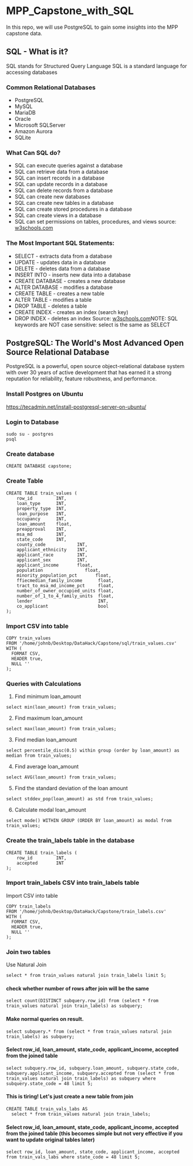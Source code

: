 # MPP_Capstone_with_SQL
In this repo, we will use PostgreSQL to gain some insights into the MPP capstone data. 

## SQL - What is it?
SQL stands for Structured Query Language
SQL is a standard language for accessing databases

### Common Relational Databases
  * PostgreSQL
  * MySQL
  * MariaDB
  * Oracle
  * Microsoft SQLServer
  * Amazon Aurora
  * SQLite

### What Can SQL do?
  * SQL can execute queries against a database
  * SQL can retrieve data from a database
  * SQL can insert records in a database
  * SQL can update records in a database
  * SQL can delete records from a database
  * SQL can create new databases
  * SQL can create new tables in a database
  * SQL can create stored procedures in a database
  * SQL can create views in a database
  * SQL can set permissions on tables, procedures, and views
source: [w3schools.com](https://www.w3schools.com/sql/sql_intro.asp)

### The Most Important SQL Statements:
  * SELECT - extracts data from a database
  * UPDATE - updates data in a database
  * DELETE - deletes data from a database
  * INSERT INTO - inserts new data into a database
  * CREATE DATABASE - creates a new database
  * ALTER DATABASE - modifies a database
  * CREATE TABLE - creates a new table
  * ALTER TABLE - modifies a table
  * DROP TABLE - deletes a table
  * CREATE INDEX - creates an index (search key)
  * DROP INDEX - deletes an index
Source: [w3schools.com](https://www.w3schools.com/whatis/whatis_sql.asp)NOTE: SQL keywords are NOT case sensitive: select is the same as SELECT


## PostgreSQL: The World's Most Advanced Open Source Relational Database
PostgreSQL is a powerful, open source object-relational database system with over 30 years of active development that has earned it a strong reputation for reliability, feature robustness, and performance.

### Install Postgres on Ubuntu
https://tecadmin.net/install-postgresql-server-on-ubuntu/


### Login to Database 
```{bash}
sudo su - postgres
psql
```

### Create database 
```{sql}
CREATE DATABASE capstone;
```
### Create Table
```{sql}
CREATE TABLE train_values (
    row_id         INT,
    loan_type      INT,
    property_type  INT,
    loan_purpose   INT,
    occupancy      INT,
    loan_amount    float,
    preapproval    INT,
    msa_md         INT,
    state_code     INT,
    county_code            INT,
    applicant_ethnicity    INT,
    applicant_race         INT,
    applicant_sex          INT,
    applicant_income       float,
    population                float,
    minority_population_pct       float,
    ffiecmedian_family_income      float,
    tract_to_msa_md_income_pct     float,
    number_of_owner_occupied_units float,
    number_of_1_to_4_family_units  float,
    lender                         INT,
    co_applicant                   bool
);
```
### Import CSV into table
```{sql}
COPY train_values
FROM '/home/johnb/Desktop/DataHack/Capstone/sql/train_values.csv'
WITH (
  FORMAT CSV,
  HEADER true,
  NULL ''
);
```
### Queries with Calculations
1. Find minimum loan_amount
```{sql}
select min(loan_amount) from train_values;
```
2. Find maximum loan_amount
```{sql}
select max(loan_amount) from train_values;
```
3. Find median loan_amount
```{sql}
select percentile_disc(0.5) within group (order by loan_amount) as median from train_values;
```
4. Find average loan_amount
```{sql}
select AVG(loan_amount) from train_values;
```
5. Find the standard deviation of the loan amount
```{sql}
select stddev_pop(loan_amount) as std from train_values;
```
6. Calculate modal loan_amount
```{sql}
select mode() WITHIN GROUP (ORDER BY loan_amount) as modal from train_values;

```

### Create the train_labels table in the database
```{sql}
CREATE TABLE train_labels (
    row_id         INT,
    accepted       INT
);
```

### Import train_labels CSV into train_labels table
Import CSV into table
```{sql}
COPY train_labels
FROM '/home/johnb/Desktop/DataHack/Capstone/train_labels.csv'
WITH (
  FORMAT CSV,
  HEADER true,
  NULL ''
);
```
### Join two tables
Use Natural Join
```{sql}
select * from train_values natural join train_labels limit 5;
```
#### check whether number of rows after join will be the same
```{sql}
select count(DISTINCT subquery.row_id) from (select * from train_values natural join train_labels) as subquery;
```
#### Make normal queries on result.
```{sql}
select subquery.* from (select * from train_values natural join train_labels) as subquery;
```
#### Select row_id, loan_amount, state_code, applicant_income, accepted from the joined table
```{sql}
select subquery.row_id, subquery.loan_amount, subquery.state_code, subquery.applicant_income, subquery.accepted from (select * from train_values natural join train_labels) as subquery where subquery.state_code = 48 limit 5;
```

#### This is tiring! Let's just create a new table from join
```{sql}
CREATE TABLE train_vals_labs AS 
  select * from train_values natural join train_labels;
```

#### Select row_id, loan_amount, state_code, applicant_income, accepted from the joined table (this becomes simple but not very effective if you want to update original tables later)
```{sql}
select row_id, loan_amount, state_code, applicant_income, accepted from train_vals_labs where state_code = 48 limit 5;
```
